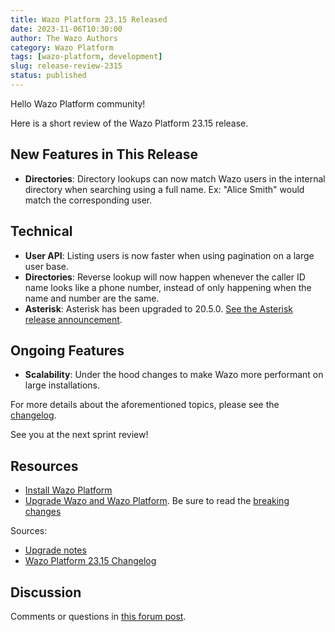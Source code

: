 ```yaml
---
title: Wazo Platform 23.15 Released
date: 2023-11-06T10:30:00
author: The Wazo Authors
category: Wazo Platform
tags: [wazo-platform, development]
slug: release-review-2315
status: published
---
```


Hello Wazo Platform community!

Here is a short review of the Wazo Platform 23.15 release.

## New Features in This Release

- **Directories**: Directory lookups can now match Wazo users in the internal directory when searching using a full name. Ex: "Alice Smith" would match the corresponding user.

## Technical

- **User API**: Listing users is now faster when using pagination on a large user base.
- **Directories**: Reverse lookup will now happen whenever the caller ID name looks like a phone number, instead of only happening when the name and number are the same.
- **Asterisk**: Asterisk has been upgraded to 20.5.0. [See the Asterisk release announcement](https://www.asterisk.org/asterisk-news/asterisk-20-5-0-now-available/).

## Ongoing Features

- **Scalability**: Under the hood changes to make Wazo more performant on large installations.

For more details about the aforementioned topics, please see the [changelog](https://wazo-dev.atlassian.net/issues/?jql=project%3DWAZO%20AND%20fixVersion%3D23.15).

See you at the next sprint review!

## Resources

- [Install Wazo Platform](/use-cases)
- [Upgrade Wazo and Wazo Platform](/uc-doc/upgrade/). Be sure to read the
  [breaking changes](/uc-doc/upgrade/upgrade_notes#23-15)

Sources:

- [Upgrade notes](/uc-doc/upgrade/upgrade_notes#23-15)
- [Wazo Platform 23.15 Changelog](https://wazo-dev.atlassian.net/issues/?jql=project%3DWAZO%20AND%20fixVersion%3D23.15)

## Discussion

Comments or questions in
[this forum post](https://wazo-platform.discourse.group/t/blog-wazo-platform-23-15-released).
